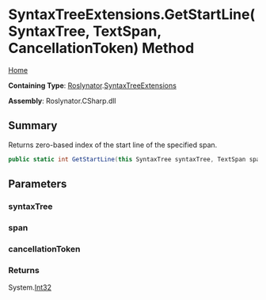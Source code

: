 # SyntaxTreeExtensions\.GetStartLine\(SyntaxTree, TextSpan, CancellationToken\) Method

[Home](../../../README.md)

**Containing Type**: [Roslynator](../../README.md)\.[SyntaxTreeExtensions](../README.md)

**Assembly**: Roslynator\.CSharp\.dll

## Summary

Returns zero\-based index of the start line of the specified span\.

```csharp
public static int GetStartLine(this SyntaxTree syntaxTree, TextSpan span, CancellationToken cancellationToken = default(CancellationToken))
```

## Parameters

### syntaxTree





### span





### cancellationToken





### Returns

System\.[Int32](https://docs.microsoft.com/en-us/dotnet/api/system.int32)


